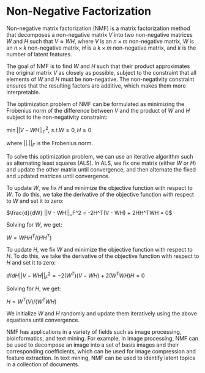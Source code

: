 # Non-Negative Factorization


Non-negative matrix factorization (NMF) is a matrix factorization method that decomposes a non-negative matrix $V$ into two non-negative matrices $W$ and $H$ such that $V ≈ WH$, where $V$ is an $n \times m$ non-negative matrix, $W$ is an $n \times k$ non-negative matrix, $H$ is a $k \times m$ non-negative matrix, and $k$ is the number of latent features.

The goal of NMF is to find $W$ and $H$ such that their product approximates the original matrix $V$ as closely as possible, subject to the constraint that all elements of $W$ and $H$ must be non-negative. The non-negativity constraint ensures that the resulting factors are additive, which makes them more interpretable.

The optimization problem of NMF can be formulated as minimizing the Frobenius norm of the difference between $V$ and the product of $W$ and $H$ subject to the non-negativity constraint:

$\min ||V - WH||_F^2$, $s.t. W \geq 0, H \geq 0$

where $||.||_F$ is the Frobenius norm.

To solve this optimization problem, we can use an iterative algorithm such as alternating least squares (ALS). In ALS, we fix one matrix (either $W$ or $H$) and update the other matrix until convergence, and then alternate the fixed and updated matrices until convergence.

To update $W$, we fix $H$ and minimize the objective function with respect to $W$. To do this, we take the derivative of the objective function with respect to $W$ and set it to zero:

$\frac{d}{dW} ||V - WH||_F^2 = -2H^T(V - WH) + 2HH^TWH = 0$

Solving for $W$, we get:

$W = WHH^T / (HH^T)$

To update $H$, we fix $W$ and minimize the objective function with respect to $H$. To do this, we take the derivative of the objective function with respect to $H$ and set it to zero:

$d/dH ||V - WH||_F^2 = -2(W^T)(V - WH) + 2(W^TWH)H = 0$

Solving for $H$, we get:

$H = W^T(V) / (W^TWH)$

We initialize $W$ and $H$ randomly and update them iteratively using the above equations until convergence.

NMF has applications in a variety of fields such as image processing, bioinformatics, and text mining. For example, in image processing, NMF can be used to decompose an image into a set of basis images and their corresponding coefficients, which can be used for image compression and feature extraction. In text mining, NMF can be used to identify latent topics in a collection of documents.

